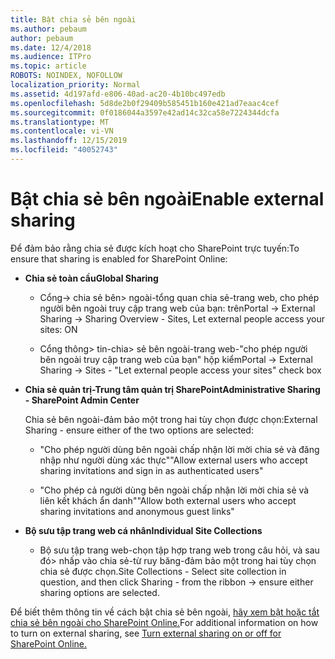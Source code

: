 ```yaml
---
title: Bật chia sẻ bên ngoài
ms.author: pebaum
author: pebaum
ms.date: 12/4/2018
ms.audience: ITPro
ms.topic: article
ROBOTS: NOINDEX, NOFOLLOW
localization_priority: Normal
ms.assetid: 4d197afd-e806-40ad-ac20-4b10bc497edb
ms.openlocfilehash: 5d8de2b0f29409b585451b160e421ad7eaac4cef
ms.sourcegitcommit: 0f0186044a3597e42ad14c32ca58e7224344dcfa
ms.translationtype: MT
ms.contentlocale: vi-VN
ms.lasthandoff: 12/15/2019
ms.locfileid: "40052743"
---
```

# <a name="enable-external-sharing"></a><span data-ttu-id="b730d-102">Bật chia sẻ bên ngoài</span><span class="sxs-lookup"><span data-stu-id="b730d-102">Enable external sharing</span></span>

 <span data-ttu-id="b730d-103">Để đảm bảo rằng chia sẻ được kích hoạt cho SharePoint trực tuyến:</span><span class="sxs-lookup"><span data-stu-id="b730d-103">To ensure that sharing is enabled for SharePoint Online:</span></span>
  
- <span data-ttu-id="b730d-104">**Chia sẻ toàn cầu**</span><span class="sxs-lookup"><span data-stu-id="b730d-104">**Global Sharing**</span></span>
    
  - <span data-ttu-id="b730d-105">Cổng-\> chia sẻ bên\> ngoài-tổng quan chia sẻ-trang web, cho phép người bên ngoài truy cập trang web của bạn: trên</span><span class="sxs-lookup"><span data-stu-id="b730d-105">Portal -\> External Sharing -\> Sharing Overview - Sites, Let external people access your sites: ON</span></span>
    
  - <span data-ttu-id="b730d-106">Cổng thông\> tin-chia\> sẻ bên ngoài-trang web-"cho phép người bên ngoài truy cập trang web của bạn" hộp kiểm</span><span class="sxs-lookup"><span data-stu-id="b730d-106">Portal -\> External Sharing -\> Sites - "Let external people access your sites" check box</span></span>
    
- <span data-ttu-id="b730d-107">**Chia sẻ quản trị-Trung tâm quản trị SharePoint**</span><span class="sxs-lookup"><span data-stu-id="b730d-107">**Administrative Sharing - SharePoint Admin Center**</span></span>
    
    <span data-ttu-id="b730d-108">Chia sẻ bên ngoài-đảm bảo một trong hai tùy chọn được chọn:</span><span class="sxs-lookup"><span data-stu-id="b730d-108">External Sharing - ensure either of the two options are selected:</span></span>
    
  - <span data-ttu-id="b730d-109">"Cho phép người dùng bên ngoài chấp nhận lời mời chia sẻ và đăng nhập như người dùng xác thực"</span><span class="sxs-lookup"><span data-stu-id="b730d-109">"Allow external users who accept sharing invitations and sign in as authenticated users"</span></span>
    
  - <span data-ttu-id="b730d-110">"Cho phép cả người dùng bên ngoài chấp nhận lời mời chia sẻ và liên kết khách ẩn danh"</span><span class="sxs-lookup"><span data-stu-id="b730d-110">"Allow both external users who accept sharing invitations and anonymous guest links"</span></span>
    
- <span data-ttu-id="b730d-111">**Bộ sưu tập trang web cá nhân**</span><span class="sxs-lookup"><span data-stu-id="b730d-111">**Individual Site Collections**</span></span>
    
  - <span data-ttu-id="b730d-112">Bộ sưu tập trang web-chọn tập hợp trang web trong câu hỏi, và sau đó\> nhấp vào chia sẻ-từ ruy băng-đảm bảo một trong hai tùy chọn chia sẻ được chọn.</span><span class="sxs-lookup"><span data-stu-id="b730d-112">Site Collections - Select site collection in question, and then click Sharing - from the ribbon -\> ensure either sharing options are selected.</span></span>
    
<span data-ttu-id="b730d-113">Để biết thêm thông tin về cách bật chia sẻ bên ngoài, [hãy xem bật hoặc tắt chia sẻ bên ngoài cho SharePoint Online.](https://go.microsoft.com/fwlink/?linkid=2047681&amp;clcid=0x409)</span><span class="sxs-lookup"><span data-stu-id="b730d-113">For additional information on how to turn on external sharing, see [Turn external sharing on or off for SharePoint Online.](https://go.microsoft.com/fwlink/?linkid=2047681&amp;clcid=0x409)</span></span>
  

